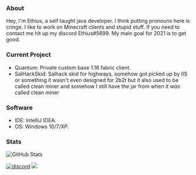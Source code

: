 ### About
Hey, I'm Ethius, a self taught java developer. I think putting pronouns here is cringe. I like to work on Minecraft clients and stupid stuff. If you need to contact me hit up my discord Ethius#5699. My main goal for 2021 is to get good.

### Current Project
* Quantum: Private custom base 1.16 fabric client.
* SalHackSkid: Salhack skid for highways, somehow got picked up by IIS or something it wasn't even designed for 2b2t but it also used to be called clean miner and somehow I still have the jar from when it _was_ called clean miner

### Software
* IDE: IntelliJ IDEA.
* OS: Windows 10/7/XP.

### Stats
![GitHub Stats](https://github-readme-stats.vercel.app/api?username=pleasegivesource&count_private=true&show_icons=true&hide=issues&theme=material-palenight)

[![discord](https://img.shields.io/badge/Discord-h8EQyuYTK7-9080c2)](https://discord.gg/h8EQyuYTK7)
![](https://komarev.com/ghpvc/?username=pleasegivesource&color=9080c2)
